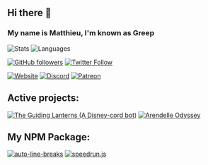## Hi there 👋
### My name is Matthieu, I'm known as Greep
![Stats](https://github-readme-stats.vercel.app/api?username=GreepTheSheep&show_icons=true&hide_border=true&theme=vue&custom_title=Greep%27s%20Stats:) ![Languages](https://github-readme-stats.vercel.app/api/top-langs/?username=GreepTheSheep&langs_count=10&hide_border=true&theme=vue)

[![GitHub followers](https://img.shields.io/github/followers/GreepTheSheep?color=black&logo=github&label=Follow&style=flat-square)](https://github.com/GreepTheSheep) [![Twitter Follow](https://img.shields.io/twitter/follow/GreepTheSheep?logo=twitter&color=blue&style=flat-square)](https://twitter.com/GreepTheSheep)

[![Website](https://img.shields.io/website?down_color=red&down_message=Not%20available%20right%20now&style=for-the-badge&up_color=chartreuse&up_message=Visit&url=https%3A%2F%2Fgreep.cf)](https://greep.cf) [![Discord](https://img.shields.io/discord/570024448371982373?color=%237289DA&logo=discord&logoColor=%23FFFFFF&style=for-the-badge)](https://discord.gg/uWZn5f) [![Patreon](https://img.shields.io/badge/Patreon-Donate-orange?style=for-the-badge&logo=patreon)](https://patreon.com/Greep)

## Active projects:
[![The Guiding Lanterns (A Disney-cord bot)](https://avatars1.githubusercontent.com/u/55832320?s=200&v=4)](https://github.com/Guiding-Lanterns/Guiding-Lanterns)
[![Arendelle Odyssey](https://avatars2.githubusercontent.com/u/72099719?s=200&v=4)](https://github.com/arendelleodyssey)


## My NPM Package:
[![auto-line-breaks](https://github-readme-stats.vercel.app/api/pin/?username=GreepTheSheep&repo=auto-line-breaks&hide_border=true&theme=vue)](https://github.com/GreepTheSheep/auto-line-breaks)
[![speedrun.js](https://github-readme-stats.vercel.app/api/pin/?username=GreepTheSheep&repo=speedrun.js&hide_border=true&theme=vue)](https://github.com/GreepTheSheep/speedrun.js)

<!--
**GreepTheSheep/GreepTheSheep** is a ✨ _special_ ✨ repository because its `README.md` (this file) appears on your GitHub profile.

Here are some ideas to get you started:

- 🔭 I’m currently working on ...
- 🌱 I’m currently learning ...
- 👯 I’m looking to collaborate on ...
- 🤔 I’m looking for help with ...
- 💬 Ask me about ...
- 📫 How to reach me: ...
- 😄 Pronouns: ...
- ⚡ Fun fact: ...
-->
